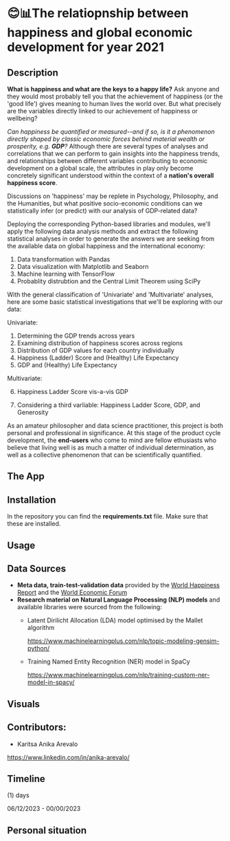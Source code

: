 # 😊📊The relatiopnship between happiness and global economic development for year 2021

## Description ##

<p><strong>What is happiness and what are the keys to a happy life?</strong>  Ask anyone and they would most probably tell you that the achievement of happiness (or the 'good life') gives meaning to human lives the world over. But what precisely are the variables directly linked to our achievement of happiness or wellbeing?</p><p><em>Can happiness be quantified or measured--and if so, is it a phenomenon directly shaped by classic economic forces behind material wealth or prosperity, e.g. <strong>GDP</strong>?</em> Although there are several types of analyses and correlations that we can perform to gain insights into the happiness trends, and relationships between different variables contributing to economic development on a global scale, the attributes in play only become concretely significant understood within the context of a <strong>nation's overall happiness score</strong>.</p><p>Discussions on 'happiness' may be replete in Psychology, Philosophy, and the Humanities, but what positive socio-economic conditions can we statistically infer (or predict) with our analysis of GDP-related data?</p>

<p>Deploying the corresponding Python-based libraries and modules, we'll apply the following data analysis methods and extract the following statistical analyses in order to generate the answers we are seeking from the available data on global happiness and the international economy:</p>

1) Data transformation with Pandas
2) Data visualization with Matplotlib and Seaborn
3) Machine learning with TensorFlow
4) Probablity distrubtion and the Central Limit Theorem using SciPy

<p>With the general classification of 'Univariate' and 'Multivariate' analyses, here are some basic statistical investigations that we'll be exploring with our data:</p> 

Univariate:

1) Determining the GDP trends across years
2) Examining distribution of happiness scores across regions
3) Distribution of GDP values for each country individually
4) Happiness (Ladder) Score and (Healthy) Life Expectancy
5) GDP and (Healthy) Life Expectancy


Multivariate:

6) Happiness Ladder Score vis-a-vis GDP
   
7) Considering a third varliable: Happiness Ladder Score, GDP, and Generosity


As an amateur philosopher and data science practitioner, this project is both personal and professional in significance. At this stage of the product cycle development, the **end-users** who come to mind are fellow ethusiasts who believe that living well is as much a matter of individual determination, as well as a collective phenomenon that can be scientifically quantified.  


## The App ##


## Installation ##
In the repository you can find the **requirements.txt** file. Make sure that these are installed. 


## Usage ##


## Data Sources ##

- **Meta data, train-test-validation data** provided by the <a href="https://worldhappiness.report/">World Happiness Report</a> and the <a href="https://ourworldindata.org/grapher/national-gdp-constant-usd-wb?tab=table">World Economic Forum</a> 
- **Research material on Natural Language Processing (NLP) models** and available libraries were sourced from the following:
  - Latent Dirilicht Allocation (LDA) model optimised by the Mallet algorithm 
    
    https://www.machinelearningplus.com/nlp/topic-modeling-gensim-python/
  - Training Named Entity Recognition (NER) model in SpaCy
  
    https://www.machinelearningplus.com/nlp/training-custom-ner-model-in-spacy/ 

## Visuals ##



## Contributors: ##

- Karitsa Anika Arevalo

https://www.linkedin.com/in/anika-arevalo/



## Timeline ##

(1) days

06/12/2023 - 00/00/2023

## Personal situation ##
